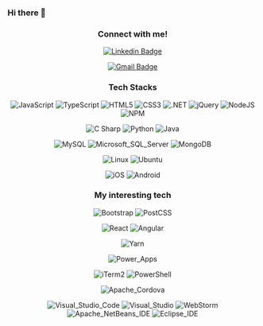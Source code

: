### Hi there 👋

<div id="header" align="center">



### Connect with me!
[![Linkedin Badge](https://img.shields.io/badge/-LinkedIn-0A66C2?style=flat&logo=Linkedin&logoColor=black&link=https://www.linkedin.com/in/eeegi/)](https://www.linkedin.com/in/eeegi//)

[![Gmail Badge](https://img.shields.io/badge/-david.kimoon.lee@gmail.com-c14438?style=flat&logo=Gmail&logoColor=black&link=mailto:david.kimoon.lee@gmail.com)](mailto:david.kimoon.lee@gmail.com)

 ### Tech Stacks
![JavaScript](https://img.shields.io/badge/javascript-F7DF1E.svg?style=for-the-badge&logo=JavaScript&logoColor=black)
![TypeScript](https://img.shields.io/badge/TypeScript-3178C6.svg?style=for-the-badge&logo=TypeScript&logoColor=white)
![HTML5](https://img.shields.io/badge/html5-E34F26.svg?style=for-the-badge&logo=HTML5&logoColor=white)
![CSS3](https://img.shields.io/badge/CSS3-F4B728.svg?style=for-the-badge&logo=CSS3&logoColor=white)
![.NET](https://img.shields.io/badge/.NET-512BD4.svg?style=for-the-badge&logo=.NET&logoColor=white)
![jQuery](https://img.shields.io/badge/jquery-%230769AD.svg?style=for-the-badge&logo=jquery&logoColor=white)
![NodeJS](https://img.shields.io/badge/node.js-6DA55F?style=for-the-badge&logo=node.js&logoColor=white)
![NPM](https://img.shields.io/badge/NPM-CB3837.svg?style=for-the-badge&logo=npm&logoColor=white)

![C Sharp](https://img.shields.io/badge/CSharp-239120.svg?style=for-the-badge&logo=CSharp&logoColor=white)
![Python](https://img.shields.io/badge/Python-3776AB.svg?style=for-the-badge&logo=Python&logoColor=white)
![Java](https://img.shields.io/badge/Java-F80000.svg?style=for-the-badge&logo=Oracle&logoColor=white)

![MySQL](https://img.shields.io/badge/MySQL-4479A1.svg?style=for-the-badge&logo=MySQL&logoColor=white)
![Microsoft_SQL_Server](https://img.shields.io/badge/Microsoft_SQL_Server-CC2927?style=for-the-badge&logo=microsoft-sql-server&logoColor=white)
![MongoDB](https://img.shields.io/badge/MongoDB-47A248.svg?style=for-the-badge&logo=MongoDB&logoColor=white)

![Linux](https://img.shields.io/badge/Linux-FCC624.svg?style=for-the-badge&logo=Linux&logoColor=black)
![Ubuntu](https://img.shields.io/badge/Ubuntu-E95420.svg?style=for-the-badge&logo=Ubuntu&logoColor=white)

![iOS](https://img.shields.io/badge/iOS-000000.svg?style=for-the-badge&logo=apple&logoColor=white)
![Android](https://img.shields.io/badge/Android-3DDC84.svg?style=for-the-badge&logo=Android&logoColor=white)

 ### My interesting tech  
![Bootstrap](https://img.shields.io/badge/Bootstrap-7952B3.svg?style=for-the-badge&logo=Bootstrap&logoColor=white)
![PostCSS](https://img.shields.io/badge/PostCSS-DD3A0A.svg?style=for-the-badge&logo=PostCSS&logoColor=white)

![React](https://img.shields.io/badge/react-61DAFB.svg?style=for-the-badge&logo=react&logoColor=white)
![Angular](https://img.shields.io/badge/angular-%23DD0031.svg?style=for-the-badge&logo=angular&logoColor=white)

![Yarn](https://img.shields.io/badge/yarn-%232C8EBB.svg?style=for-the-badge&logo=yarn&logoColor=white)

![Power_Apps](https://img.shields.io/badge/Power_Apps-742774.svg?style=for-the-badge&logo=PowerApps&logoColor=white)

![iTerm2](https://img.shields.io/badge/iTerm2-000000.svg?style=for-the-badge&logo=iTerm2&logoColor=white)
![PowerShell](https://img.shields.io/badge/PowerShell-4479A1.svg?style=for-the-badge&logo=PowerShell&logoColor=white)

![Apache_Cordova](https://img.shields.io/badge/Apache_Cordova-E8E8E8.svg?style=for-the-badge&logo=ApacheCordova&logoColor=black)

![Visual_Studio_Code](https://img.shields.io/badge/Visual_Studio_Code-007ACC.svg?style=for-the-badge&logo=VisualStudioCode&logoColor=white)
![Visual_Studio](https://img.shields.io/badge/Visual_Studio-5C2D91.svg?style=for-the-badge&logo=VisualStudio&logoColor=white)
![WebStorm](https://img.shields.io/badge/WebStorm-000000.svg?style=for-the-badge&logo=WebStorm&logoColor=white)
![Apache_NetBeans_IDE](https://img.shields.io/badge/Apache_NetBeans_IDE-1B6AC6.svg?style=for-the-badge&logo=ApacheNetBeansIDE&logoColor=white)
![Eclipse_IDE](https://img.shields.io/badge/Eclipse_IDE-2C2255.svg?style=for-the-badge&logo=EclipseIDE&logoColor=white)

  
<!--
**eeegi/eeegi** is a ✨ _special_ ✨ repository because its `README.md` (this file) appears on your GitHub profile.

Here are some ideas to get you started:

- 🔭 I’m currently working on ...
- 🌱 I’m currently learning ...
- 👯 I’m looking to collaborate on ...
- 🤔 I’m looking for help with ...
- 💬 Ask me about ...
- 📫 How to reach me: ...
- 😄 Pronouns: ...
- ⚡ Fun fact: ...
-->
